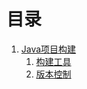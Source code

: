 # 目录

1. [Java项目构建 ](/ch-1 "Java 项目构建")
   1. [构建工具](/ch-1/构建工具.md "构建工具")
   2. [版本控制](/ch-1/版本控制.md)











